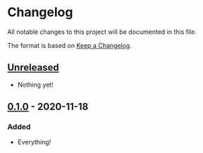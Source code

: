 # Changelog

All notable changes to this project will be documented in this file.

The format is based on [Keep a
Changelog](https://keepachangelog.com/en/1.0.0/).

## [Unreleased]

- Nothing yet!

## [0.1.0] - 2020-11-18

### Added

- Everything!

[Unreleased]: https://github.com/nickjj/flask-secrets/compare/0.1.0...HEAD
[0.1.0]: https://github.com/nickjj/flask-secrets/releases/tag/0.1.0

